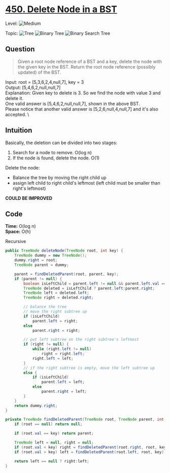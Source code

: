 # [450. Delete Node in a BST](https://leetcode.com/problems/delete-node-in-a-bst/)

Level:
![Medium](https://img.shields.io/badge/-Medium-ff8000)

Topic:
![Tree](https://img.shields.io/badge/-Tree-70db70)
![Binary Tree](https://img.shields.io/badge/-Binary_Tree-5cd65c)
![Binary Search Tree](https://img.shields.io/badge/-Binary_Search_Tree-2eb82e)

## Question

> Given a root node reference of a BST and a key, delete the node with the given key in the BST. Return the root node reference (possibly updated) of the BST.

Input: root = [5,3,6,2,4,null,7], key = 3 \
Output: [5,4,6,2,null,null,7] \
Explanation: Given key to delete is 3. So we find the node with value 3 and delete it. \
One valid answer is [5,4,6,2,null,null,7], shown in the above BST. \
Please notice that another valid answer is [5,2,6,null,4,null,7] and it's also accepted. \

## Intuition

Basically, the deletion can be divided into two stages:

1. Search for a node to remove. O(log n)
2. If the node is found, delete the node. O(1)

Delete the node:

- Balance the tree by moving the right child up
- assign left child to right child's leftmost (left child must be smaller than right's leftmost)

**COULD BE IMPROVED**

## Code

**Time:** O(log n) \
**Space:** O(h)

Recursive

```java
public TreeNode deleteNode(TreeNode root, int key) {
    TreeNode dummy = new TreeNode();
    dummy.right = root;
    TreeNode parent = dummy;

    parent = findDeletedParent(root, parent, key);
    if (parent != null) {
        boolean isLeftChild = parent.left != null && parent.left.val == key;
        TreeNode deleted = isLeftChild ? parent.left:parent.right;
        TreeNode left = deleted.left;
        TreeNode right = deleted.right;

        // balance the tree
        // move the right subtree up
        if (isLeftChild)
            parent.left = right;
        else
            parent.right = right;

        // put left subtree on the right subtree's leftmost
        if (right != null) {
            while (right.left != null)
                right = right.left;
            right.left = left;
        }
        // if the right subtree is empty, move the left subtree up
        else {
            if (isLeftChild)
                parent.left = left;
            else
                parent.right = left;
        }
    }
    return dummy.right;
}

private TreeNode findDeletedParent(TreeNode root, TreeNode parent, int key) {
    if (root == null) return null;

    if (root.val == key) return parent;

    TreeNode left = null, right = null;
    if (root.val < key) right = findDeletedParent(root.right, root, key);
    if (root.val > key) left = findDeletedParent(root.left, root, key);

    return left == null ? right:left;
}
```
